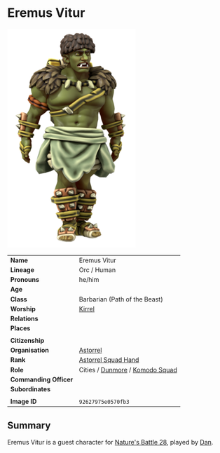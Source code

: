 # Eremus Vitur

<img src="https://raw.githubusercontent.com/jesskelsall/astarus-images/main/characters/portraits/92627975e0570fb3.png" height="500" />

|||
| --- | --- |
| **Name** | Eremus Vitur | character.3
| **Lineage** | Orc / Human |
| **Pronouns** | he/him |
| **Age** | |
| **Class** | Barbarian (Path of the Beast) |
| **Worship** | [Kirrel](../gods/deities/kirrel.md) |
| **Relations** | |
| **Places** | |
|||
| **Citizenship** | |
| **Organisation** | [Astorrel](../organisations/government/astorrel/astorrel.md) |
| **Rank** | [Astorrel Squad Hand](../organisations/government/astorrel/ranks/astorrel-squad-hand.md) |
| **Role** | Cities / [Dunmore](../places/cities/dunmore.md) / [Komodo Squad](../organisations/government/astorrel/squads/komodo-squad.md) |
| **Commanding Officer** | |
| **Subordinates** | |
|||
| **Image ID** | `92627975e0570fb3` |

## Summary

Eremus Vitur is a guest character for [Nature's Battle 28](../storylines/ended/natures-battle-28.md), played by [Dan](../players/dan.md).
